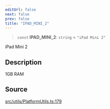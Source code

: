 ```yaml
---
editUrl: false
next: false
prev: false
title: "IPAD_MINI_2"
---
```


> `const` **IPAD\_MINI\_2**: `string` = `"iPad Mini 2"`

iPad Mini 2

## Description

1GB RAM

## Source

[src/utils/PlatformUtils.ts:179](https://github.com/relishinc/dill-pixel/blob/543438455c9a47928084300159416186c2aa1095/src/utils/PlatformUtils.ts#L179)

